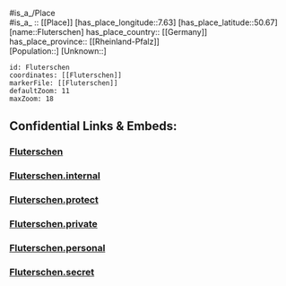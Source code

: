 ﻿---
location: [50.67,7.63] 
mapzoom: [7,12] 
mapmarker: city 
type: City
tags:
- geo/City


SpocWebEntityId: 30197
isDeleted: false
confidential: public

---
#is_a_/Place  
#is_a_ :: [[Place]] 
[has_place_longitude::7.63] 
[has_place_latitude::50.67] 
[name::Fluterschen] 
has_place_country:: [[Germany]]  
has_place_province:: [[Rheinland-Pfalz]]  
[Population::] 
[Unknown::] 


```leaflet
id: Fluterschen
coordinates: [[Fluterschen]] 
markerFile: [[Fluterschen]] 
defaultZoom: 11 
maxZoom: 18
```


## Confidential Links & Embeds: 

### [Fluterschen](/_public/Earth/Continent/Europe/Europe~Central/Germany/Germany~West/Rheinland-Pfalz/counties~RP/Altenkirchen~Westerwald/cities~Altenkirchen~Ww/Fluterschen.md) 

### [Fluterschen.internal](/_internal/Earth/Continent/Europe/Europe~Central/Germany/Germany~West/Rheinland-Pfalz/counties~RP/Altenkirchen~Westerwald/cities~Altenkirchen~Ww/Fluterschen.internal.md) 

### [Fluterschen.protect](/_protect/Earth/Continent/Europe/Europe~Central/Germany/Germany~West/Rheinland-Pfalz/counties~RP/Altenkirchen~Westerwald/cities~Altenkirchen~Ww/Fluterschen.protect.md) 

### [Fluterschen.private](/_private/Earth/Continent/Europe/Europe~Central/Germany/Germany~West/Rheinland-Pfalz/counties~RP/Altenkirchen~Westerwald/cities~Altenkirchen~Ww/Fluterschen.private.md) 

### [Fluterschen.personal](/_personal/Earth/Continent/Europe/Europe~Central/Germany/Germany~West/Rheinland-Pfalz/counties~RP/Altenkirchen~Westerwald/cities~Altenkirchen~Ww/Fluterschen.personal.md) 

### [Fluterschen.secret](/_secret/Earth/Continent/Europe/Europe~Central/Germany/Germany~West/Rheinland-Pfalz/counties~RP/Altenkirchen~Westerwald/cities~Altenkirchen~Ww/Fluterschen.secret.md) 
